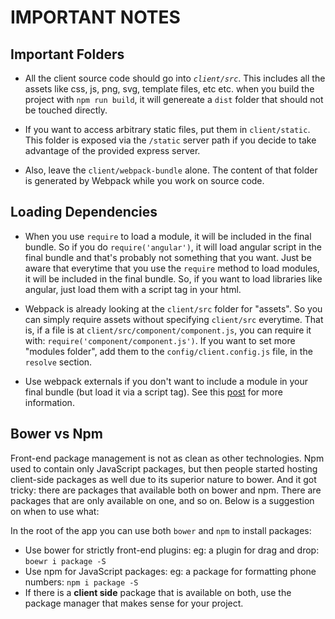 # IMPORTANT NOTES

## Important Folders

- All the client source code should go into *`client/src`*. This includes all the assets like css, js, png, svg, template files, etc etc. when you build the project with `npm run build`, it will genereate a `dist` folder that should not be touched directly.

- If you want to access arbitrary static files, put them in `client/static`. This folder is exposed via the `/static` server path if you decide to take advantage of the provided express server.

- Also, leave the `client/webpack-bundle` alone. The content of that folder is generated by Webpack while you work on source code.

## Loading Dependencies

- When you use `require` to load a module, it will be included in the final bundle. So if you do `require('angular')`, it will load angular script in the final bundle and that's probably not something that you want. Just be aware that everytime that you use the `require` method to load modules, it will be included in the final bundle. So, if you want to load libraries like angular, just load them with a script tag in your html.

- Webpack is already looking at the `client/src` folder for "assets". So you can simply require assets without specifying `client/src` everytime. That is, if a file is at `client/src/component/component.js`, you can require it with: `require('component/component.js')`. If you want to set more "modules folder", add them to the `config/client.config.js` file, in the `resolve` section.

- Use webpack externals if you don't want to include a module in your final bundle (but load it via a script tag). See this [post](http://stackoverflow.com/questions/23305599/webpack-provideplugin-vs-externals) for more information.

## Bower vs Npm

Front-end package management is not as clean as other technologies. Npm used to contain only JavaScript packages, but then people started hosting client-side packages as well due to its superior nature to bower. And it got tricky: there are packages that available both on bower and npm. There are packages that are only available on one, and so on. Below is a suggestion on when to use what:

In the root of the app you can use both `bower` and `npm` to install packages:

- Use bower for strictly front-end plugins: eg: a plugin for drag and drop: `boewr i package -S`
- Use npm for JavaScript packages: eg: a package for formatting phone numbers: `npm i package -S`
- If there is a **client side** package that is available on both, use the package manager that makes sense for your project.
